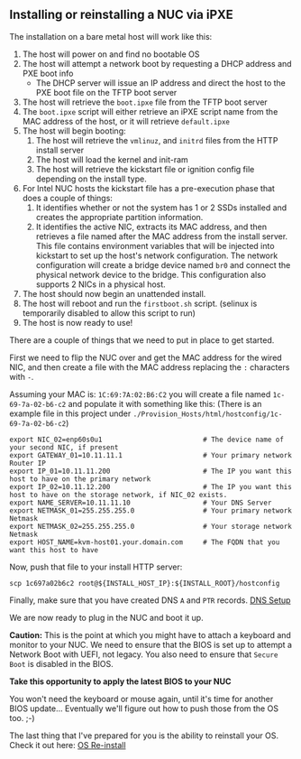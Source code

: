 ## Installing or reinstalling a NUC via iPXE

The installation on a bare metal host will work like this:

1. The host will power on and find no bootable OS
1. The host will attempt a network boot by requesting a DHCP address and PXE boot info
   * The DHCP server will issue an IP address and direct the host to the PXE boot file on the TFTP boot server
1. The host will retrieve the `boot.ipxe` file from the TFTP boot server
1. The `boot.ipxe` script will either retrieve an iPXE script name from the MAC address of the host, or it will retrieve `default.ipxe`
1. The host will begin booting:
   1. The host will retrieve the `vmlinuz`, and `initrd` files from the HTTP install server
   1. The host will load the kernel and init-ram
   1. The host will retrieve the kickstart file or ignition config file depending on the install type.
1. For Intel NUC hosts the kickstart file has a pre-execution phase that does a couple of things:
   1. It identifies whether or not the system has 1 or 2 SSDs installed and creates the appropriate partition information.
   1. It identifies the active NIC, extracts its MAC address, and then retrieves a file named after the MAC address from the install server.  This file contains environment variables that will be injected into kickstart to set up the host's network configuration.  The network configuration will create a bridge device named `br0` and connect the physical network device to the bridge.  This configuration also supports 2 NICs in a physical host.
1. The host should now begin an unattended install.
1. The host will reboot and run the `firstboot.sh` script.  (selinux is temporarily disabled to allow this script to run)
1. The host is now ready to use!

There are a couple of things that we need to put in place to get started.

First we need to flip the NUC over and get the MAC address for the wired NIC, and then create a file with the MAC address replacing the `:` characters with `-`.

Assuming your MAC is: `1C:69:7A:02:B6:C2` you will create a file named `1c-69-7a-02-b6-c2` and populate it with something like this: (There is an example file in this project under `./Provision_Hosts/html/hostconfig/1c-69-7a-02-b6-c2`)

    export NIC_02=enp60s0u1                         # The device name of your second NIC, if present
    export GATEWAY_01=10.11.11.1                    # Your primary network Router IP
    export IP_01=10.11.11.200                       # The IP you want this host to have on the primary network
    export IP_02=10.11.12.200                       # The IP you want this host to have on the storage network, if NIC_02 exists.
    export NAME_SERVER=10.11.11.10                  # Your DNS Server
    export NETMASK_01=255.255.255.0                 # Your primary network Netmask
    export NETMASK_02=255.255.255.0                 # Your storage network Netmask
    export HOST_NAME=kvm-host01.your.domain.com     # The FQDN that you want this host to have

Now, push that file to your install HTTP server:

    scp 1c697a02b6c2 root@${INSTALL_HOST_IP}:${INSTALL_ROOT}/hostconfig

Finally, make sure that you have created DNS `A` and `PTR` records.  [DNS Setup](DNS_Config.md)

We are now ready to plug in the NUC and boot it up.

__Caution:__  This is the point at which you might have to attach a keyboard and monitor to your NUC.  We need to ensure that the BIOS is set up to attempt a Network Boot with UEFI, not legacy.  You also need to ensure that `Secure Boot` is disabled in the BIOS.

__Take this opportunity to apply the latest BIOS to your NUC__

You won't need the keyboard or mouse again, until it's time for another BIOS update...  Eventually we'll figure out how to push those from the OS too.  ;-)

The last thing that I've prepared for you is the ability to reinstall your OS.  Check it out here: [OS Re-install](ReInstall_Bare_Metal.md)
